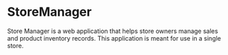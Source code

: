 # StoreManager
Store Manager is a web application that helps store owners manage sales and product inventory records. This application is meant for use in a single store. 
